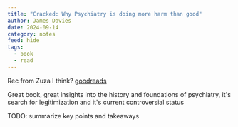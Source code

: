 ```yaml
---
title: "Cracked: Why Psychiatry is doing more harm than good"
author: James Davies
date: 2024-09-14
category: notes
feed: hide
tags:
  - book
  - read
---
```

Rec from Zuza I think?
[goodreads](https://www.goodreads.com/book/show/17852736-cracked)

Great book, great insights into the history and foundations of psychiatry, it's search for legitimization and it's current controversial status

TODO: summarize key points and takeaways